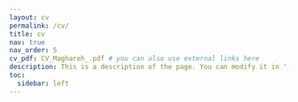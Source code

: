 ```yaml
---
layout: cv
permalink: /cv/
title: cv
nav: true
nav_order: 5
cv_pdf: CV_Maghareh_.pdf # you can also use external links here
description: This is a description of the page. You can modify it in '_pages/cv.md'. You can also change or remove the top pdf download button.
toc:
  sidebar: left
---
```


